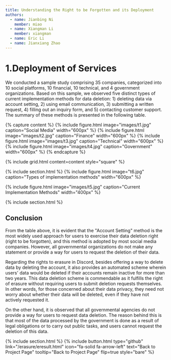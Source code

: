 ```yaml
---
title: Understanding the Right to be Forgotten and its Deployment
authors: 
  - name: Jianbing Ni
    member: miao
  - name: Xiangman Li
    member: xiangman
  - name: Eric Li
  - name: Jianxiang Zhao
---
```




# 1.Deployment of Services 

We conducted a sample study comprising 35 companies, categorized into 10 social platforms, 10 financial, 10 technical, and 4 government organizations. Based on this sample, we observed five distinct types of current implementation methods for data deletion: 1) deleting data via account setting, 2) using email communication, 3) submitting a written request, 
4) filling out an inquiry form, and 5) contacting customer support. The summary of these methods is presented in the following table.


{% capture content %}
{%
  include figure.html
  image="images/t1.jpg"
  caption="Social Media"
  width="600px"
%}
{%
  include figure.html
  image="images/t2.jpg"
  caption="Finance"
  width="600px"
%}
{%
  include figure.html
  image="images/t3.jpg"
  caption="Technical"
  width="600px"
%}
{%
  include figure.html
  image="images/t4.jpg"
  caption="Government"
  width="600px"
%}
{% endcapture %}

{%
  include grid.html
  content=content
  style="square"
%}

{% include section.html %}
{%
  include figure.html
  image="t6.jpg"
  caption="Types of implementation methods"
  width="600px"
%}

{%
  include figure.html
  image="images/t5.jpg"
  caption="Current Implementation Methods"
  width="400px"
%}

{% include section.html %}
## Conclusion
From the table above, it is evident that the "Account Setting" method is the most widely used approach for users to exercise their 
data deletion right (right to be forgotten), and this method is adopted by most social media companies. However, all governmental 
organizations do not make any statement or provide a way for users to request the deletion of their data.  

Regarding the rights to erasure in Discord, besides offering a way to delete data by deleting the account, it also provides an 
automated scheme wherein users' data would be deleted if their accounts remain inactive for more than two years. This data deletion 
scheme is commendable as it fulfills the right of erasure without requiring users to submit deletion requests themselves. In other 
words, for those concerned about their data privacy, they need not worry about whether their data will be deleted, even 
if they have not actively requested it.  

On the other hand, it is observed that all governmental agencies do not provide a way for users to request data deletion. The reason behind this is that most of the data processed by the government is done as a result of legal obligations or to carry out public tasks, and users cannot request the deletion of this data.



{% include section.html %}
{%
  include button.html
  type="github"
  link="/erasure/eresult.html"
  icon="fa-solid fa-arrow-left"
  text="Back to Project Page"
  tooltip="Back to Project Page"
  flip=true
  style="bare"
%}
